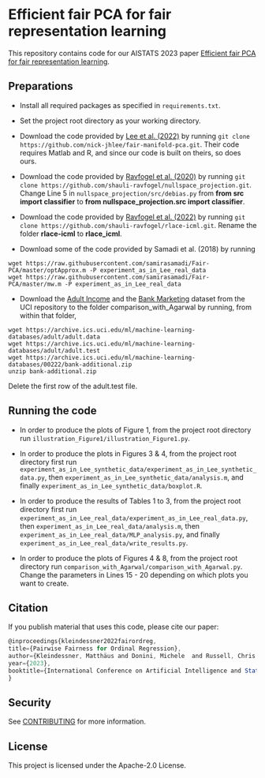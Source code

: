 # Efficient fair PCA for fair representation learning

This repository contains code for our AISTATS 2023 paper [Efficient fair PCA for fair representation learning](http://aistats.org/aistats2023/accepted.html).

## Preparations

* Install all required packages as specified in `requirements.txt`.

* Set the project root directory as your working directory.

* Download the code provided by [Lee et al. (2022)](https://github.com/nick-jhlee/fair-manifold-pca) by running
   `git clone https://github.com/nick-jhlee/fair-manifold-pca.git`. Their code requires Matlab
   and R, and since our code is built on theirs, so does ours.

* Download the code provided by [Ravfogel et al. (2020)](https://github.com/shauli-ravfogel/nullspace_projection) by running
   `git clone https://github.com/shauli-ravfogel/nullspace_projection.git`. Change Line 5 in
   `nullspace_projection/src/debias.py` from **from src import classifier** to
   **from nullspace_projection.src import classifier**.

* Download the code provided by [Ravfogel et al. (2022)](https://github.com/shauli-ravfogel/rlace-icml) by running
   `git clone https://github.com/shauli-ravfogel/rlace-icml.git`. Rename the folder **rlace-icml** to
   **rlace_icml**.

* Download some of the code provided by Samadi et al. (2018) by running 
```
wget https://raw.githubusercontent.com/samirasamadi/Fair-PCA/master/optApprox.m -P experiment_as_in_Lee_real_data
wget https://raw.githubusercontent.com/samirasamadi/Fair-PCA/master/mw.m -P experiment_as_in_Lee_real_data
```

* Download the [Adult Income](https://archive.ics.uci.edu/ml/datasets/adult) and the [Bank Marketing](https://archive.ics.uci.edu/ml/datasets/bank+marketing) dataset from the UCI repository to the folder comparison_with_Agarwal by running, from within that folder,
```
wget https://archive.ics.uci.edu/ml/machine-learning-databases/adult/adult.data
wget https://archive.ics.uci.edu/ml/machine-learning-databases/adult/adult.test
wget https://archive.ics.uci.edu/ml/machine-learning-databases/00222/bank-additional.zip
unzip bank-additional.zip
``` 
Delete the first row of the adult.test file.
 

 
## Running the code

* In order to produce the plots of Figure 1, from the project root directory run `illustration_Figure1/illustration_Figure1.py`.

* In order to produce the plots in Figures 3 & 4, from the project root directory first run `experiment_as_in_Lee_synthetic_data/experiment_as_in_Lee_synthetic_data.py`,
   then `experiment_as_in_Lee_synthetic_data/analysis.m`, and finally
   `experiment_as_in_Lee_synthetic_data/boxplot.R`.

* In order to produce the results of Tables 1 to 3, from the project root directory first run `experiment_as_in_Lee_real_data/experiment_as_in_Lee_real_data.py`,
   then `experiment_as_in_Lee_real_data/analysis.m`, then
   `experiment_as_in_Lee_real_data/MLP_analysis.py`, and finally
   `experiment_as_in_Lee_real_data/write_results.py`.

* In order to produce the plots of Figures 4 & 8, from the project root directory
 run `comparison_with_Agarwal/comparison_with_Agarwal.py`. Change the parameters in 
   Lines 15 - 20 depending on which plots you want to create.
 


 ## Citation

If you publish material that uses this code, please cite our paper:

```js
@inproceedings{kleindessner2022fairordreg,
title={Pairwise Fairness for Ordinal Regression},
author={Kleindessner, Matthäus and Donini, Michele  and Russell, Chris and Zafar, Muhammad Bilal},
year={2023},
booktitle={International Conference on Artificial Intelligence and Statistics (AISTATS)}
}
```

## Security

See [CONTRIBUTING](CONTRIBUTING.md#security-issue-notifications) for more information.

## License

This project is licensed under the Apache-2.0 License.
